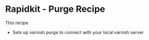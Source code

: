 # Rapidkit - Purge Recipe
This recipe
 - Sets up varnish purge to connect with your local varnish server